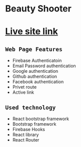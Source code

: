 # Beauty Shooter

# [Live site link](https://photographer-7f389.web.app/)


## `Web Page Features`


* Firebase Authenticatoin
* Email Password authentication
* Google authentication
* Github authentication
* Facebook authentication
* Privet route
* Active link


## `Used technology`

* React bootstrap framework
* Bootstrap framework
* Firebase Hooks
* React library
* React Router